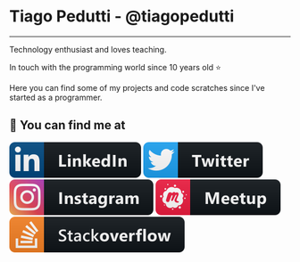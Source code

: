 # Tiago Pedutti - @tiagopedutti
---
Technology enthusiast and loves teaching.

In touch with the programming world since 10 years old :star:

Here you can find some of my projects and code scratches since I've started as a programmer.

## :loudspeaker: You can find me at
[<img src="https://github.com/MikeCodesDotNET/ColoredBadges/blob/master/svg/social/linkedin.svg">](https://linkedin.com/in/tiagopedutti)
[<img src="https://github.com/MikeCodesDotNET/ColoredBadges/blob/master/svg/social/twitter.svg">](https://twitter.com/tiagopedutti)
[<img src="https://github.com/MikeCodesDotNET/ColoredBadges/blob/master/svg/social/instagram.svg">](https://instagram.com/tiagopedutti)
[<img src="https://github.com/MikeCodesDotNET/ColoredBadges/blob/master/svg/social/meetup.svg">](https://www.meetup.com/pt-BR/members/264231105/)
[<img src="https://github.com/MikeCodesDotNET/ColoredBadges/blob/master/svg/social/stackoverflow.svg">](https://stackoverflow.com/users/8925232/t-pedutti)

<!--
**tiagopedutti/tiagopedutti** is a ✨ _special_ ✨ repository because its `README.md` (this file) appears on your GitHub profile.

Here are some ideas to get you started:

- 🔭 I’m currently working on ...
- 🌱 I’m currently learning ...
- 👯 I’m looking to collaborate on ...
- 🤔 I’m looking for help with ...
- 💬 Ask me about ...
- 📫 How to reach me: ...
- 😄 Pronouns: ...
- ⚡ Fun fact: ...
-->
